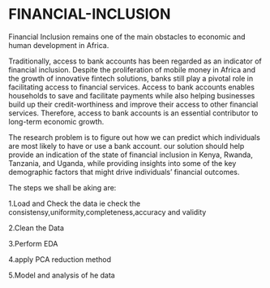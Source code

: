 # FINANCIAL-INCLUSION
Financial Inclusion remains one of the main obstacles to economic and human development in Africa.

Traditionally, access to bank accounts has been regarded as an indicator of financial inclusion. Despite the proliferation of mobile money in Africa and the growth of innovative fintech solutions, banks still play a pivotal role in facilitating access to financial services. Access to bank accounts enables households to save and facilitate payments while also helping businesses build up their credit-worthiness and improve their access to other financial services. Therefore, access to bank accounts is an essential contributor to long-term economic growth.

The research problem is to figure out how we can predict which individuals are most likely to have or use a bank account. our solution should help provide an indication of the state of financial inclusion in Kenya, Rwanda, Tanzania, and Uganda, while providing insights into some of the key demographic factors that might drive individuals’ financial outcomes.

The steps we shall be aking are:

1.Load and Check the data ie check the consistensy,uniformity,completeness,accuracy and validity

2.Clean the Data

3.Perform EDA

4.apply PCA reduction method

5.Model and analysis of he data

